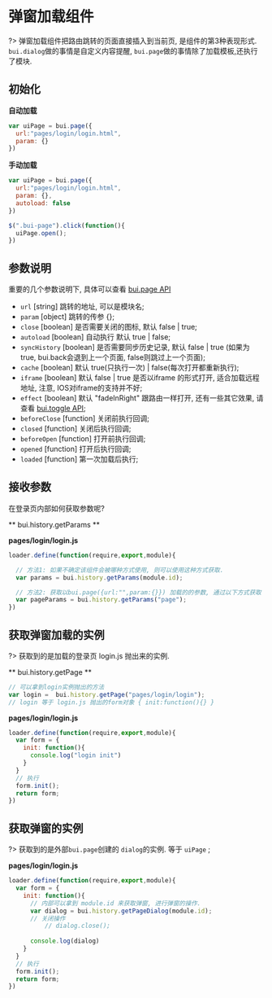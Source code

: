 # 弹窗加载组件

?> 弹窗加载组件把路由跳转的页面直接插入到当前页, 是组件的第3种表现形式. `bui.dialog`做的事情是自定义内容提醒, `bui.page`做的事情除了加载模板,还执行了模块.

## 初始化

**自动加载**
```js
var uiPage = bui.page({
  url:"pages/login/login.html",
  param: {}
})
```

**手动加载**
```js
var uiPage = bui.page({
  url:"pages/login/login.html",
  param: {},
  autoload: false
})

$(".bui-page").click(function(){
  uiPage.open();
})
```

## 参数说明

重要的几个参数说明下, 具体可以查看 [bui.page API](http://www.easybui.com/demo/api/classes/bui.page.html)

- `url` [string] 跳转的地址, 可以是模块名;
- `param` [object] 跳转的传参 {};
- `close` [boolean] 是否需要关闭的图标, 默认 false | true;
- `autoload` [boolean] 自动执行 默认 true | false;
- `syncHistory` [boolean] 是否需要同步历史记录, 默认 false | true  (如果为true, bui.back会退到上一个页面, false则跳过上一个页面);
- `cache` [boolean] 默认 true(只执行一次) | false(每次打开都重新执行);
- `iframe` [boolean] 默认 false | true  是否以iframe 的形式打开, 适合加载远程地址, 注意, IOS对iframe的支持并不好;
- `effect` [boolean] 默认 "fadeInRight" 跟路由一样打开, 还有一些其它效果, 请查看 [bui.toggle API](http://www.easybui.com/demo/api/classes/bui.toggle.html);
- `beforeClose` [function] 关闭前执行回调;
- `closed` [function] 关闭后执行回调;
- `beforeOpen` [function] 打开前执行回调;
- `opened` [function] 打开后执行回调;
- `loaded` [function] 第一次加载后执行;

## 接收参数

在登录页内部如何获取参数呢? 

** bui.history.getParams **

**pages/login/login.js**
```js
loader.define(function(require,export,module){

  // 方法1: 如果不确定该组件会被哪种方式使用, 则可以使用这种方式获取.
  var params = bui.history.getParams(module.id);

  // 方法2: 获取以bui.page({url:"",param:{}}) 加载的的参数, 通过以下方式获取
  var pageParams = bui.history.getParams("page");
})
```


## 获取弹窗加载的实例

?> 获取到的是加载的登录页 login.js 抛出来的实例.

** bui.history.getPage **

```js
// 可以拿到login实例抛出的方法
var login =  bui.history.getPage("pages/login/login");
// login 等于 login.js 抛出的form对象 { init:function(){} }
```

**pages/login/login.js**
```js
loader.define(function(require,export,module){
  var form = {
    init: function(){
      console.log("login init")
    }
  }
  // 执行
  form.init();
  return form;
})
```

## 获取弹窗的实例

?> 获取到的是外部`bui.page`创建的 `dialog`的实例. 等于 `uiPage` ;

**pages/login/login.js**
```js
loader.define(function(require,export,module){
  var form = {
    init: function(){
      // 内部可以拿到 module.id 来获取弹窗, 进行弹窗的操作.
      var dialog = bui.history.getPageDialog(module.id);
      // 关闭操作
          // dialog.close();
      
      console.log(dialog)
    }
  }
  // 执行
  form.init();
  return form;
})
```





